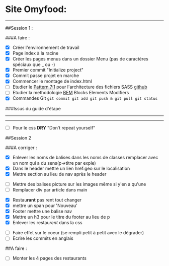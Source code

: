 # Site Omyfood:
***

##Session 1 :

###A faire :

* [x] Créer l'environnement de travail
* [x] Page index à la racine
* [x] Créer les pages menus dans un dossier Menu (pas de caractères spéciaux que _ ou -)
* [x] Premier commit "Initialize project"
* [x] Commit passe projet en marche
* [x] Commencer le montage de index.html
* [ ] Etudier le [Pattern 7:1](https://www.learnhowtoprogram.com/user-interfaces/building-layouts-preprocessors/7-1-sass-architecture) pour l'architecture des fichiers SASS [github](https://github.com/KittyGiraudel/sass-boilerplate/tree/master/stylesheets)
* [ ] Etudier la methodologie [BEM](https://getbem.com/) Blocks Elements Modifiers
* [x] Commandes Git `git commit git add git push & git pull git status `

###Issus du guide d'étape
***
***

* [ ] Pour le css **DRY** "Don’t repeat yourself"

##Session 2

###A corriger :
* [x] Enlever les noms de balises dans les noms de classes remplacer avec un nom qui a du sens(p->titre par exple)
* [x] Dans le header mettre un lien href:geo sur le localisation
* [x] Mettre section au lieu de nav après le header
- [ ] Mettre des balises picture sur les images même si y'en a qu'une
- [ ] Remplacer div par article dans main
* [x] Restau**rant** pas rent tout changer
* [x] mettre un span pour 'Nouveau'
* [x] Footer mettre une balise nav
* [x] Mettre un h3 pour le titre du footer au lieu de p
* [x] Enlever les restau*rent* dans la css
- [ ] Faire effet sur le coeur (se rempli petit à petit avec le dégrader)
- [ ] Ecrire les commits en anglais

##A faire :
- [ ] Monter les 4 pages des restaurants
